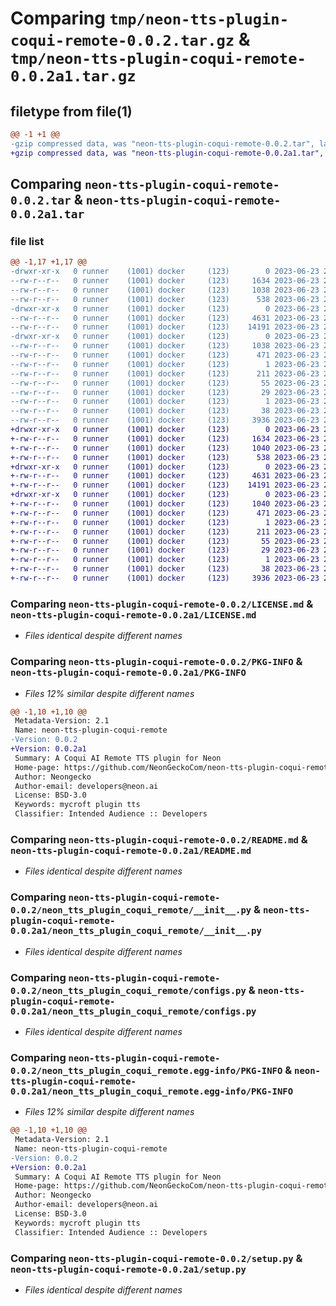 # Comparing `tmp/neon-tts-plugin-coqui-remote-0.0.2.tar.gz` & `tmp/neon-tts-plugin-coqui-remote-0.0.2a1.tar.gz`

## filetype from file(1)

```diff
@@ -1 +1 @@
-gzip compressed data, was "neon-tts-plugin-coqui-remote-0.0.2.tar", last modified: Fri Jun 23 21:32:52 2023, max compression
+gzip compressed data, was "neon-tts-plugin-coqui-remote-0.0.2a1.tar", last modified: Fri Jun 23 21:05:24 2023, max compression
```

## Comparing `neon-tts-plugin-coqui-remote-0.0.2.tar` & `neon-tts-plugin-coqui-remote-0.0.2a1.tar`

### file list

```diff
@@ -1,17 +1,17 @@
-drwxr-xr-x   0 runner    (1001) docker     (123)        0 2023-06-23 21:32:52.162940 neon-tts-plugin-coqui-remote-0.0.2/
--rw-r--r--   0 runner    (1001) docker     (123)     1634 2023-06-23 21:32:48.000000 neon-tts-plugin-coqui-remote-0.0.2/LICENSE.md
--rw-r--r--   0 runner    (1001) docker     (123)     1038 2023-06-23 21:32:52.162940 neon-tts-plugin-coqui-remote-0.0.2/PKG-INFO
--rw-r--r--   0 runner    (1001) docker     (123)      538 2023-06-23 21:32:48.000000 neon-tts-plugin-coqui-remote-0.0.2/README.md
-drwxr-xr-x   0 runner    (1001) docker     (123)        0 2023-06-23 21:32:52.162940 neon-tts-plugin-coqui-remote-0.0.2/neon_tts_plugin_coqui_remote/
--rw-r--r--   0 runner    (1001) docker     (123)     4631 2023-06-23 21:32:48.000000 neon-tts-plugin-coqui-remote-0.0.2/neon_tts_plugin_coqui_remote/__init__.py
--rw-r--r--   0 runner    (1001) docker     (123)    14191 2023-06-23 21:32:48.000000 neon-tts-plugin-coqui-remote-0.0.2/neon_tts_plugin_coqui_remote/configs.py
-drwxr-xr-x   0 runner    (1001) docker     (123)        0 2023-06-23 21:32:52.162940 neon-tts-plugin-coqui-remote-0.0.2/neon_tts_plugin_coqui_remote.egg-info/
--rw-r--r--   0 runner    (1001) docker     (123)     1038 2023-06-23 21:32:52.000000 neon-tts-plugin-coqui-remote-0.0.2/neon_tts_plugin_coqui_remote.egg-info/PKG-INFO
--rw-r--r--   0 runner    (1001) docker     (123)      471 2023-06-23 21:32:52.000000 neon-tts-plugin-coqui-remote-0.0.2/neon_tts_plugin_coqui_remote.egg-info/SOURCES.txt
--rw-r--r--   0 runner    (1001) docker     (123)        1 2023-06-23 21:32:52.000000 neon-tts-plugin-coqui-remote-0.0.2/neon_tts_plugin_coqui_remote.egg-info/dependency_links.txt
--rw-r--r--   0 runner    (1001) docker     (123)      211 2023-06-23 21:32:52.000000 neon-tts-plugin-coqui-remote-0.0.2/neon_tts_plugin_coqui_remote.egg-info/entry_points.txt
--rw-r--r--   0 runner    (1001) docker     (123)       55 2023-06-23 21:32:52.000000 neon-tts-plugin-coqui-remote-0.0.2/neon_tts_plugin_coqui_remote.egg-info/requires.txt
--rw-r--r--   0 runner    (1001) docker     (123)       29 2023-06-23 21:32:52.000000 neon-tts-plugin-coqui-remote-0.0.2/neon_tts_plugin_coqui_remote.egg-info/top_level.txt
--rw-r--r--   0 runner    (1001) docker     (123)        1 2023-06-23 21:32:52.000000 neon-tts-plugin-coqui-remote-0.0.2/neon_tts_plugin_coqui_remote.egg-info/zip-safe
--rw-r--r--   0 runner    (1001) docker     (123)       38 2023-06-23 21:32:52.162940 neon-tts-plugin-coqui-remote-0.0.2/setup.cfg
--rw-r--r--   0 runner    (1001) docker     (123)     3936 2023-06-23 21:32:48.000000 neon-tts-plugin-coqui-remote-0.0.2/setup.py
+drwxr-xr-x   0 runner    (1001) docker     (123)        0 2023-06-23 21:05:24.300132 neon-tts-plugin-coqui-remote-0.0.2a1/
+-rw-r--r--   0 runner    (1001) docker     (123)     1634 2023-06-23 21:05:19.000000 neon-tts-plugin-coqui-remote-0.0.2a1/LICENSE.md
+-rw-r--r--   0 runner    (1001) docker     (123)     1040 2023-06-23 21:05:24.300132 neon-tts-plugin-coqui-remote-0.0.2a1/PKG-INFO
+-rw-r--r--   0 runner    (1001) docker     (123)      538 2023-06-23 21:05:19.000000 neon-tts-plugin-coqui-remote-0.0.2a1/README.md
+drwxr-xr-x   0 runner    (1001) docker     (123)        0 2023-06-23 21:05:24.296132 neon-tts-plugin-coqui-remote-0.0.2a1/neon_tts_plugin_coqui_remote/
+-rw-r--r--   0 runner    (1001) docker     (123)     4631 2023-06-23 21:05:19.000000 neon-tts-plugin-coqui-remote-0.0.2a1/neon_tts_plugin_coqui_remote/__init__.py
+-rw-r--r--   0 runner    (1001) docker     (123)    14191 2023-06-23 21:05:19.000000 neon-tts-plugin-coqui-remote-0.0.2a1/neon_tts_plugin_coqui_remote/configs.py
+drwxr-xr-x   0 runner    (1001) docker     (123)        0 2023-06-23 21:05:24.300132 neon-tts-plugin-coqui-remote-0.0.2a1/neon_tts_plugin_coqui_remote.egg-info/
+-rw-r--r--   0 runner    (1001) docker     (123)     1040 2023-06-23 21:05:24.000000 neon-tts-plugin-coqui-remote-0.0.2a1/neon_tts_plugin_coqui_remote.egg-info/PKG-INFO
+-rw-r--r--   0 runner    (1001) docker     (123)      471 2023-06-23 21:05:24.000000 neon-tts-plugin-coqui-remote-0.0.2a1/neon_tts_plugin_coqui_remote.egg-info/SOURCES.txt
+-rw-r--r--   0 runner    (1001) docker     (123)        1 2023-06-23 21:05:24.000000 neon-tts-plugin-coqui-remote-0.0.2a1/neon_tts_plugin_coqui_remote.egg-info/dependency_links.txt
+-rw-r--r--   0 runner    (1001) docker     (123)      211 2023-06-23 21:05:24.000000 neon-tts-plugin-coqui-remote-0.0.2a1/neon_tts_plugin_coqui_remote.egg-info/entry_points.txt
+-rw-r--r--   0 runner    (1001) docker     (123)       55 2023-06-23 21:05:24.000000 neon-tts-plugin-coqui-remote-0.0.2a1/neon_tts_plugin_coqui_remote.egg-info/requires.txt
+-rw-r--r--   0 runner    (1001) docker     (123)       29 2023-06-23 21:05:24.000000 neon-tts-plugin-coqui-remote-0.0.2a1/neon_tts_plugin_coqui_remote.egg-info/top_level.txt
+-rw-r--r--   0 runner    (1001) docker     (123)        1 2023-06-23 21:05:24.000000 neon-tts-plugin-coqui-remote-0.0.2a1/neon_tts_plugin_coqui_remote.egg-info/zip-safe
+-rw-r--r--   0 runner    (1001) docker     (123)       38 2023-06-23 21:05:24.300132 neon-tts-plugin-coqui-remote-0.0.2a1/setup.cfg
+-rw-r--r--   0 runner    (1001) docker     (123)     3936 2023-06-23 21:05:19.000000 neon-tts-plugin-coqui-remote-0.0.2a1/setup.py
```

### Comparing `neon-tts-plugin-coqui-remote-0.0.2/LICENSE.md` & `neon-tts-plugin-coqui-remote-0.0.2a1/LICENSE.md`

 * *Files identical despite different names*

### Comparing `neon-tts-plugin-coqui-remote-0.0.2/PKG-INFO` & `neon-tts-plugin-coqui-remote-0.0.2a1/PKG-INFO`

 * *Files 12% similar despite different names*

```diff
@@ -1,10 +1,10 @@
 Metadata-Version: 2.1
 Name: neon-tts-plugin-coqui-remote
-Version: 0.0.2
+Version: 0.0.2a1
 Summary: A Coqui AI Remote TTS plugin for Neon
 Home-page: https://github.com/NeonGeckoCom/neon-tts-plugin-coqui-remote
 Author: Neongecko
 Author-email: developers@neon.ai
 License: BSD-3.0
 Keywords: mycroft plugin tts
 Classifier: Intended Audience :: Developers
```

### Comparing `neon-tts-plugin-coqui-remote-0.0.2/README.md` & `neon-tts-plugin-coqui-remote-0.0.2a1/README.md`

 * *Files identical despite different names*

### Comparing `neon-tts-plugin-coqui-remote-0.0.2/neon_tts_plugin_coqui_remote/__init__.py` & `neon-tts-plugin-coqui-remote-0.0.2a1/neon_tts_plugin_coqui_remote/__init__.py`

 * *Files identical despite different names*

### Comparing `neon-tts-plugin-coqui-remote-0.0.2/neon_tts_plugin_coqui_remote/configs.py` & `neon-tts-plugin-coqui-remote-0.0.2a1/neon_tts_plugin_coqui_remote/configs.py`

 * *Files identical despite different names*

### Comparing `neon-tts-plugin-coqui-remote-0.0.2/neon_tts_plugin_coqui_remote.egg-info/PKG-INFO` & `neon-tts-plugin-coqui-remote-0.0.2a1/neon_tts_plugin_coqui_remote.egg-info/PKG-INFO`

 * *Files 12% similar despite different names*

```diff
@@ -1,10 +1,10 @@
 Metadata-Version: 2.1
 Name: neon-tts-plugin-coqui-remote
-Version: 0.0.2
+Version: 0.0.2a1
 Summary: A Coqui AI Remote TTS plugin for Neon
 Home-page: https://github.com/NeonGeckoCom/neon-tts-plugin-coqui-remote
 Author: Neongecko
 Author-email: developers@neon.ai
 License: BSD-3.0
 Keywords: mycroft plugin tts
 Classifier: Intended Audience :: Developers
```

### Comparing `neon-tts-plugin-coqui-remote-0.0.2/setup.py` & `neon-tts-plugin-coqui-remote-0.0.2a1/setup.py`

 * *Files identical despite different names*

